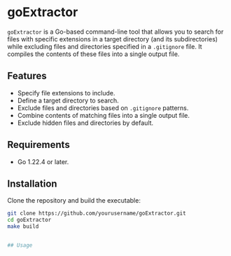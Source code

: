 # goExtractor

`goExtractor` is a Go-based command-line tool that allows you to search for files with specific extensions in a target directory (and its subdirectories) while excluding files and directories specified in a `.gitignore` file. It compiles the contents of these files into a single output file.

## Features

- Specify file extensions to include.
- Define a target directory to search.
- Exclude files and directories based on `.gitignore` patterns.
- Combine contents of matching files into a single output file.
- Exclude hidden files and directories by default.

## Requirements

- Go 1.22.4 or later.

## Installation

Clone the repository and build the executable:

```sh
git clone https://github.com/yourusername/goExtractor.git
cd goExtractor
make build


## Usage